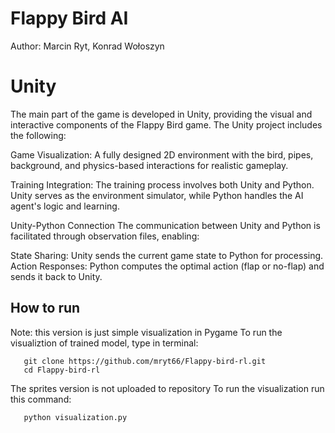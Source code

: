 # Flappy Bird AI
Author: Marcin Ryt, Konrad Wołoszyn




Unity
=============
The main part of the game is developed in Unity, providing the visual and interactive components of the Flappy Bird game. The Unity project includes the following:

Game Visualization:
A fully designed 2D environment with the bird, pipes, background, and physics-based interactions for realistic gameplay.

Training Integration:
The training process involves both Unity and Python. Unity serves as the environment simulator, while Python handles the AI agent's logic and learning.

Unity-Python Connection
The communication between Unity and Python is facilitated through observation files, enabling:

State Sharing: Unity sends the current game state to Python for processing.
Action Responses: Python computes the optimal action (flap or no-flap) and sends it back to Unity.

## How to run
Note: this version is just simple visualization in Pygame
To run the visualiztion of trained model, type in terminal:
```
   git clone https://github.com/mryt66/Flappy-bird-rl.git
   cd Flappy-bird-rl
```

The sprites version is not uploaded to repository
To run the visualization run this command:
```
   python visualization.py
```
